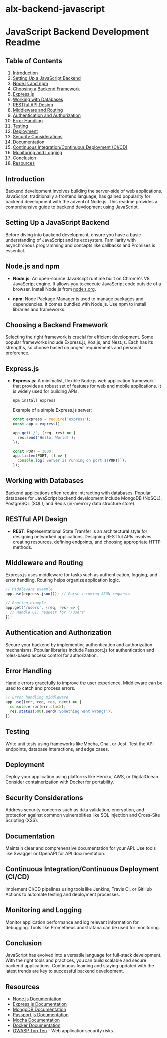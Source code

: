 # alx-backend-javascript
# JavaScript Backend Development Readme

## Table of Contents
1. [Introduction](#introduction)
2. [Setting Up a JavaScript Backend](#setting-up-a-javascript-backend)
3. [Node.js and npm](#nodejs-and-npm)
4. [Choosing a Backend Framework](#choosing-a-backend-framework)
5. [Express.js](#expressjs)
6. [Working with Databases](#working-with-databases)
7. [RESTful API Design](#restful-api-design)
8. [Middleware and Routing](#middleware-and-routing)
9. [Authentication and Authorization](#authentication-and-authorization)
10. [Error Handling](#error-handling)
11. [Testing](#testing)
12. [Deployment](#deployment)
13. [Security Considerations](#security-considerations)
14. [Documentation](#documentation)
15. [Continuous Integration/Continuous Deployment (CI/CD)](#continuous-integrationcontinuous-deployment-cicd)
16. [Monitoring and Logging](#monitoring-and-logging)
17. [Conclusion](#conclusion)
18. [Resources](#resources)

## Introduction

Backend development involves building the server-side of web applications. JavaScript, traditionally a frontend language, has gained popularity for backend development with the advent of Node.js. This readme provides a comprehensive guide to backend development using JavaScript.

## Setting Up a JavaScript Backend

Before diving into backend development, ensure you have a basic understanding of JavaScript and its ecosystem. Familiarity with asynchronous programming and concepts like callbacks and Promises is essential.

## Node.js and npm

- **Node.js**: An open-source JavaScript runtime built on Chrome's V8 JavaScript engine. It allows you to execute JavaScript code outside of a browser. Install Node.js from [nodejs.org](https://nodejs.org/).

- **npm**: Node Package Manager is used to manage packages and dependencies. It comes bundled with Node.js. Use npm to install libraries and frameworks.

## Choosing a Backend Framework

Selecting the right framework is crucial for efficient development. Some popular frameworks include Express.js, Koa.js, and Nest.js. Each has its strengths, so choose based on project requirements and personal preference.

## Express.js

- **Express.js**: A minimalist, flexible Node.js web application framework that provides a robust set of features for web and mobile applications. It is widely used for building APIs.

    ```bash
    npm install express
    ```

    Example of a simple Express.js server:

    ```javascript
    const express = require('express');
    const app = express();

    app.get('/', (req, res) => {
      res.send('Hello, World!');
    });

    const PORT = 3000;
    app.listen(PORT, () => {
      console.log(`Server is running on port ${PORT}`);
    });
    ```

## Working with Databases

Backend applications often require interacting with databases. Popular databases for JavaScript backend development include MongoDB (NoSQL), PostgreSQL (SQL), and Redis (in-memory data structure store).

## RESTful API Design

- **REST**: Representational State Transfer is an architectural style for designing networked applications. Designing RESTful APIs involves creating resources, defining endpoints, and choosing appropriate HTTP methods.

## Middleware and Routing

Express.js uses middleware for tasks such as authentication, logging, and error handling. Routing helps organize application logic.

```javascript
// Middleware example
app.use(express.json()); // Parse incoming JSON requests

// Routing example
app.get('/users', (req, res) => {
  // Handle GET request for '/users'
});
```

## Authentication and Authorization

Secure your backend by implementing authentication and authorization mechanisms. Popular libraries include Passport.js for authentication and roles-based access control for authorization.

## Error Handling

Handle errors gracefully to improve the user experience. Middleware can be used to catch and process errors.

```javascript
// Error handling middleware
app.use((err, req, res, next) => {
  console.error(err.stack);
  res.status(500).send('Something went wrong!');
});
```

## Testing

Write unit tests using frameworks like Mocha, Chai, or Jest. Test the API endpoints, database interactions, and edge cases.

## Deployment

Deploy your application using platforms like Heroku, AWS, or DigitalOcean. Consider containerization with Docker for portability.

## Security Considerations

Address security concerns such as data validation, encryption, and protection against common vulnerabilities like SQL injection and Cross-Site Scripting (XSS).

## Documentation

Maintain clear and comprehensive documentation for your API. Use tools like Swagger or OpenAPI for API documentation.

## Continuous Integration/Continuous Deployment (CI/CD)

Implement CI/CD pipelines using tools like Jenkins, Travis CI, or GitHub Actions to automate testing and deployment processes.

## Monitoring and Logging

Monitor application performance and log relevant information for debugging. Tools like Prometheus and Grafana can be used for monitoring.

## Conclusion

JavaScript has evolved into a versatile language for full-stack development. With the right tools and practices, you can build scalable and secure backend applications. Continuous learning and staying updated with the latest trends are key to successful backend development.

## Resources

- [Node.js Documentation](https://nodejs.org/en/docs/)
- [Express.js Documentation](https://expressjs.com/)
- [MongoDB Documentation](https://docs.mongodb.com/)
- [Passport.js Documentation](http://www.passportjs.org/docs/)
- [Mocha Documentation](https://mochajs.org/)
- [Docker Documentation](https://docs.docker.com/)
- [OWASP Top Ten](https://owasp.org/www-project-top-ten/) - Web application security risks.
